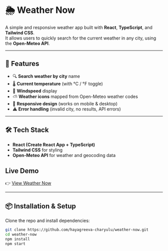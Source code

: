 # 🌦 Weather Now

A simple and responsive weather app built with **React**, **TypeScript**, and **Tailwind CSS**.  
It allows users to quickly search for the current weather in any city, using the **Open-Meteo API**.

---

## 🚀 Features
- 🔍 **Search weather by city** name
- 🌡️ **Current temperature** (with °C / °F toggle)
- 💨 **Windspeed** display
- ⛅ **Weather icons** mapped from Open-Meteo weather codes
- 📱 **Responsive design** (works on mobile & desktop)
- ⚠️ **Error handling** (invalid city, no results, API errors)

---

## 🛠️ Tech Stack
- **React (Create React App + TypeScript)**
- **Tailwind CSS** for styling
- **Open-Meteo API** for weather and geocoding data


## Live Demo
👉 [View Weather Now](https://sgj654-3000.csb.app/)


---

## 📦 Installation & Setup

Clone the repo and install dependencies:

```bash
git clone https://github.com/hayagreeva-charyulu/weather-now.git
cd weather-now
npm install
npm start
